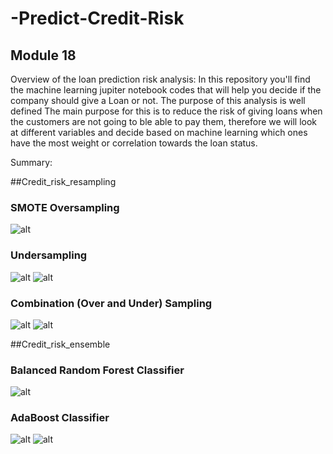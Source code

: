 # -Predict-Credit-Risk
## Module 18
Overview of the loan prediction risk analysis:
In this repository you'll find the machine learning jupiter notebook codes that will help you decide if the company 
should give a Loan or not.
The purpose of this analysis is well defined 
The main purpose for this is to reduce the risk of giving loans when the customers are not going to ble able
to pay them, therefore we will look at different variables and decide based on machine learning which ones
have the most weight or correlation towards the loan status.

Summary:

##Credit_risk_resampling

### SMOTE Oversampling
![alt](https://user-images.githubusercontent.com/112990749/228687356-9ae353ce-31e1-4b67-b188-d3750717ccf8.png)

### Undersampling
![alt](https://user-images.githubusercontent.com/112990749/228687464-94bce4d3-c46e-43dd-8bca-65e2c6dec40b.png)
![alt](https://user-images.githubusercontent.com/112990749/228687476-f6b19ce8-f840-409b-9b8d-0f832a62d149.png)
### Combination (Over and Under) Sampling
![alt](https://user-images.githubusercontent.com/112990749/228687520-6a120f2d-6515-4155-a212-7367c290c96e.png)
![alt](https://user-images.githubusercontent.com/112990749/228687532-9cd9f997-73c2-4da5-853f-54940a4a5436.png)

##Credit_risk_ensemble

### Balanced Random Forest Classifier
![alt](https://user-images.githubusercontent.com/112990749/228687723-e715aa6a-37aa-4503-a91c-c5c522a9245b.png)

### AdaBoost Classifier
![alt](https://user-images.githubusercontent.com/112990749/228687792-9ce1c389-4248-416f-ac35-d3f3dbc436fe.png)
![alt](https://user-images.githubusercontent.com/112990749/228687805-7a70758a-1d8f-4c84-8816-70a8059c74ae.png)
